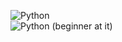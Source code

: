 ![Python](https://img.shields.io/badge/Python-yellow?style=for-the-badge&logo=python&logoColor=white)\
![Python](https://img.shields.io/badge/C++-blue?style=for-the-badge) (beginner at it)
